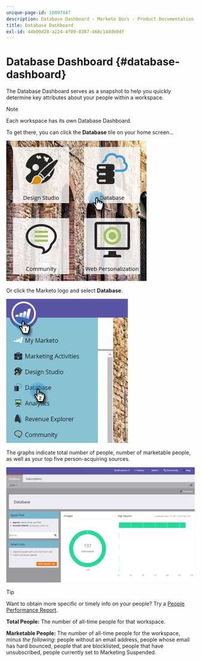 ```yaml
---
unique-page-id: 10097447
description: Database Dashboard - Marketo Docs - Product Documentation
title: Database Dashboard
exl-id: 44b00d28-a224-4f09-8307-468c14ddb0df
---
```

# Database Dashboard {#database-dashboard}

The Database Dashboard serves as a snapshot to help you quickly determine key attributes about your people within a workspace.

>[!NOTE]
>
>Each workspace has its own Database Dashboard.

To get there, you can click the **Database** tile on your home screen...

![](assets/db-3.png)

Or click the Marketo logo and select **Database**.

![](assets/db2.png)

The graphs indicate total number of people, number of marketable people, as well as your top five person-acquiring sources.

![](assets/three-7.png)

>[!TIP]
>
>Want to obtain more specific or timely info on your people? Try a [People Performance Report](/help/marketo/product-docs/reporting/basic-reporting/report-types/people-performance-report.md).

**Total People:** The number of all-time people for that workspace.

**Marketable People:** The number of all-time people for the workspace, _minus the following_: people without an email address, people whose email has hard bounced, people that are blocklisted, people that have unsubscribed, people currently set to Marketing Suspended.

